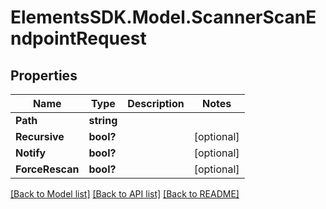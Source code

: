 # ElementsSDK.Model.ScannerScanEndpointRequest

## Properties

Name | Type | Description | Notes
------------ | ------------- | ------------- | -------------
**Path** | **string** |  | 
**Recursive** | **bool?** |  | [optional] 
**Notify** | **bool?** |  | [optional] 
**ForceRescan** | **bool?** |  | [optional] 

[[Back to Model list]](../README.md#documentation-for-models) [[Back to API list]](../README.md#documentation-for-api-endpoints) [[Back to README]](../README.md)

